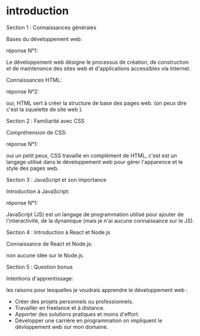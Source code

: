 # introduction
Section 1 : Connaissances générales

Bases du développement web:

réponse N°1:

Le développement web désigne le processus de création, de construction et de maintenance des sites web et d'applications accessibles via Internet.

Connaissances HTML:

réponse N°2:

oui, HTML sert à créer la structure de base des pages web. (on peux dire c'est la squelette de site web ).


Section 2 : Familiarité avec CSS

Compréhension de CSS:

réponse N°1:

oui un petit peux, CSS travaille en complément de HTML, c'est est un langage utilisé dans le développement web pour gérer l'apparence et le style des pages web. 


Section 3 : JavaScript et son importance

Introduction à JavaScript:

réponse N°1:

JavaScript (JS) est un langage de programmation utilisé pour ajouter de l'interactivité, de la dynamique (mais je n'ai aucune connaissance sur le JS).


Section 4 : Introduction à React et Node.js

Connaissance de React et Node.js:

non aucune idée sur le Node.js.


Section 5 : Question bonus

Intentions d'apprentissage:

les raisons pour lesquelles je voudrais apprendre le développement web :
* Créer des projets personnels ou professionnels.
* Travailler en freelance et à distance.
* Apporter des solutions pratiques et moins d'effort.
* Développer une carrière en programmation on impliquent le dévloppement web sur mon domaine.
